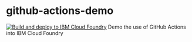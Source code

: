 # github-actions-demo
[![Build and deploy to IBM Cloud Foundry](https://github.com/liamchampton/github-actions-demo/actions/workflows/push-app.yml/badge.svg?branch=main)](https://github.com/liamchampton/github-actions-demo/actions/workflows/push-app.yml)
Demo the use of GitHub Actions into IBM Cloud Foundry
